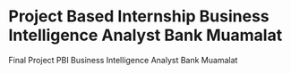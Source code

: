 # Project Based Internship Business Intelligence Analyst Bank Muamalat
Final Project PBI Business Intelligence Analyst Bank Muamalat
